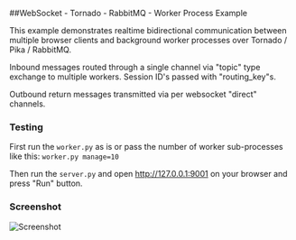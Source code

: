 ##WebSocket - Tornado - RabbitMQ - Worker Process Example

This example demonstrates realtime bidirectional communication between multiple browser clients and background worker processes over Tornado / Pika / RabbitMQ.
 
 Inbound messages routed through a single channel via "topic" type exchange to multiple workers. Session ID's passed with "routing_key"s. 
 
 Outbound return messages transmitted via per websocket "direct" channels. 

### Testing

First run the `` worker.py `` as is or pass the number of worker sub-processes like this: `` worker.py manage=10 `` 

Then run the `` server.py `` and open http://127.0.0.1:9001 on your browser and press "Run" button. 



### Screenshot

  
  ![Screenshot](https://raw.githubusercontent.com/zetaops/websocket-tornado-rabbitmq-example/master/screenshot.png)

